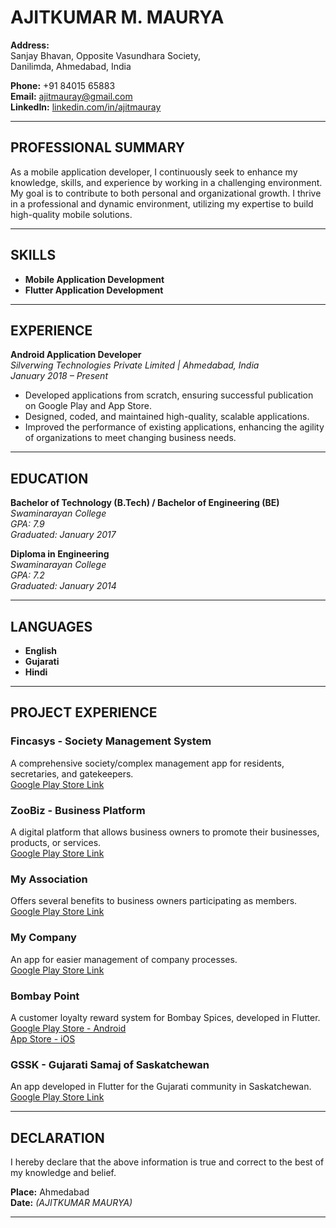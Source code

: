 # AJITKUMAR M. MAURYA

**Address:**  
Sanjay Bhavan, Opposite Vasundhara Society,  
Danilimda, Ahmedabad, India  

**Phone:** +91 84015 65883  
**Email:** [ajitmauray@gmail.com](mailto:ajitmauray@gmail.com)  
**LinkedIn:** [linkedin.com/in/ajitmauray](https://www.linkedin.com/in/ajitmauray)  

---

## PROFESSIONAL SUMMARY

As a mobile application developer, I continuously seek to enhance my knowledge, skills, and experience by working in a challenging environment. My goal is to contribute to both personal and organizational growth. I thrive in a professional and dynamic environment, utilizing my expertise to build high-quality mobile solutions.

---

## SKILLS

- **Mobile Application Development**  
- **Flutter Application Development**

---

## EXPERIENCE

**Android Application Developer**  
*Silverwing Technologies Private Limited | Ahmedabad, India*  
*January 2018 – Present*

- Developed applications from scratch, ensuring successful publication on Google Play and App Store.
- Designed, coded, and maintained high-quality, scalable applications.
- Improved the performance of existing applications, enhancing the agility of organizations to meet changing business needs.

---

## EDUCATION

**Bachelor of Technology (B.Tech) / Bachelor of Engineering (BE)**  
*Swaminarayan College*  
*GPA: 7.9*  
*Graduated: January 2017*

**Diploma in Engineering**  
*Swaminarayan College*  
*GPA: 7.2*  
*Graduated: January 2014*

---

## LANGUAGES

- **English**  
- **Gujarati**  
- **Hindi**

---

## PROJECT EXPERIENCE

### **Fincasys - Society Management System**
A comprehensive society/complex management app for residents, secretaries, and gatekeepers.  
[Google Play Store Link](https://play.google.com/store/apps/details?id=com.fincasys.fincasysapp)

### **ZooBiz - Business Platform**
A digital platform that allows business owners to promote their businesses, products, or services.  
[Google Play Store Link](https://play.google.com/store/apps/details?id=com.silverwing.zoobiz)

### **My Association**
Offers several benefits to business owners participating as members.  
[Google Play Store Link](https://play.google.com/store/apps/details?id=com.myassociation)

### **My Company**
An app for easier management of company processes.  
[Google Play Store Link](https://play.google.com/store/apps/details?id=com.mycompany.fhpl)

### **Bombay Point**
A customer loyalty reward system for Bombay Spices, developed in Flutter.  
[Google Play Store - Android](https://play.google.com/store/apps/details?id=com.qrappflutter.bspoint.flutter_app_bs_point)  
[App Store - iOS](https://apps.apple.com/us/app/bombaypoint/id1492930597)

### **GSSK - Gujarati Samaj of Saskatchewan**
An app developed in Flutter for the Gujarati community in Saskatchewan.  
[Google Play Store Link](https://play.google.com/store/apps/details?id=com.gsskappflutter.asif.flutter_app_gssk_scanner)

---

## DECLARATION

I hereby declare that the above information is true and correct to the best of my knowledge and belief.

**Place:** Ahmedabad  
**Date:** *(AJITKUMAR MAURYA)*

---
